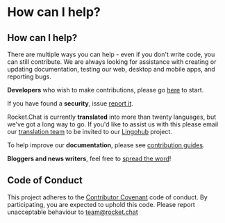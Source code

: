 # How can I help?

## How can I help?

There are multiple ways you can help - even if you don't write code, you can still contribute. We are always looking for assistance with creating or updating documentation, testing our web, desktop and mobile apps, and reporting bugs.

**Developers** who wish to make contributions, please go [here](developing.md) to start.

If you have found a **security**, issue [report it](security/).

Rocket.Chat is currently **translated** into more than twenty languages, but we've got a long way to go. If you'd like to assist us with this please email our [translation team](mailto:translations@rocket.chat) to be invited to our [Lingohub](https://translate.lingohub.com) project.

To help improve our **documentation**, please see [contribution guides](documentation/).

**Bloggers and news writers**, feel free to [spread the word](promoting.md)!

## Code of Conduct

This project adheres to the [Contributor Covenant](http://contributor-covenant.org) code of conduct. By participating, you are expected to uphold this code. Please report unacceptable behaviour to team@rocket.chat
